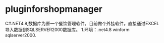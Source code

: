 # pluginforshopmanager
C#.NET4.8,数据库为原一个餐饮管理软件，目前做个外挂软件，直接通过EXCEL导入数据到SQLSERVER2000数据库。
1.环境：.net4.8  winform  sqlserver2000.
